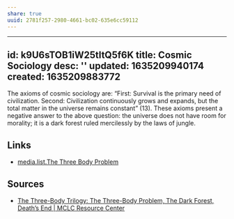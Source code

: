 ```yaml
---
share: true
uuid: 2781f257-2980-4661-bc02-635e6cc59112
---
```

---
id: k9U6sTOB1iW25tItQ5f6K
title: Cosmic Sociology
desc: ''
updated: 1635209940174
created: 1635209883772
---

The axioms of cosmic sociology are: “First: Survival is the primary need of civilization. Second: Civilization continuously grows and expands, but the total matter in the universe remains constant” (13). These axioms present a negative answer to the above question: the universe does not have room for morality; it is a dark forest ruled mercilessly by the laws of jungle.

## Links

* [media.list.The Three Body Problem](/d7916f4f-8e9d-47dc-9366-423a04d796ff)

## Sources

* [The Three-Body Trilogy: The Three-Body Problem, The Dark Forest, Death’s End | MCLC Resource Center](https://u.osu.edu/mclc/book-reviews/mingweisong/)
